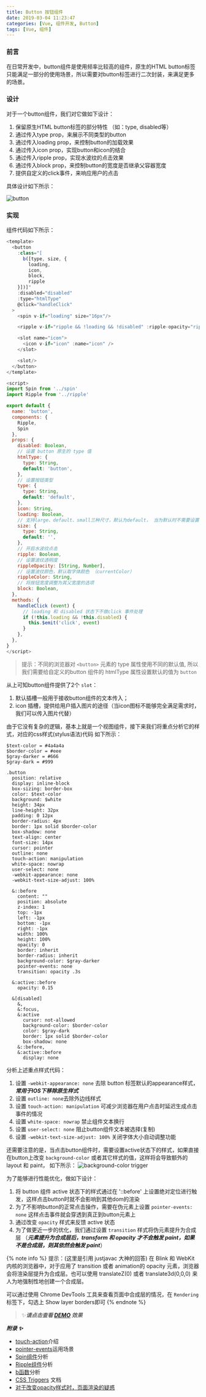 ```yaml
---
title: Button 按钮组件
date: 2019-03-04 11:23:47
categories: [Vue, 组件开发, Button]
tags: [Vue, 组件]
---
```


### 前言

在日常开发中，button组件是使用频率比较高的组件，原生的HTML button标签只能满足一部分的使用场景，所以需要对button标签进行二次封装，来满足更多的场景。

### 设计

对于一个button组件，我们对它做如下设计：

1. 保留原生HTML button标签的部分特性 （如：type, disabled等）
2. 通过传入type prop，来展示不同类型的button
3. 通过传入loading prop，来控制button的加载效果
4. 通过传入icon prop，实现button和icon的结合
5. 通过传入ripple prop，实现水波纹的点击效果
6. 通过传入block prop，来控制button的宽度是否继承父容器宽度
7. 提供自定义的click事件，来响应用户的点击

具体设计如下所示：

![button](/images/button.png)

### 实现

组件代码如下所示：

```js
<template>
  <button
    :class="[
      b([type, size, {
        loading,
        icon,
        block,
        ripple
    }])]"
    :disabled="disabled"
    :type="htmlType"
    @click="handleClick"
  >
    <spin v-if="loading" size="16px"/>

    <ripple v-if="ripple && !loading && !disabled" :ripple-opacity="rippleOpacity" :ripple-color="rippleColor"/>

    <slot name="icon">
      <icon v-if="icon" :name="icon" />
    </slot>

    <slot/>
  </button>
</template>

<script>
import Spin from '../spin'
import Ripple from '../ripple'

export default {
  name: 'button',
  components: {
    Ripple,
    Spin
  },
  props: {
    disabled: Boolean,
    // 设置 button 原生的 type 值
    htmlType: {
      type: String,
      default: 'button',
    },
    // 设置按钮类型
    type: {
      type: String,
      default: 'default',
    },
    icon: String,
    loading: Boolean,
    // 支持large、default、small三种尺寸，默认为default， 当为默认时不需要设置
    size: {
      type: String,
      default: '',
    },
    // 开启水波纹点击
    ripple: Boolean,
    // 设置波纹透明度
    rippleOpacity: [String, Number],
    // 设置波纹颜色，默认取字体颜色 （currentColor）
    rippleColor: String,
    // 将按钮宽度调整为其父宽度的选项
    block: Boolean,
  },
  methods: {
    handleClick (event) {
      // loading 和 disabled 状态下不做click 事件处理
      if (!this.loading && !this.disabled) {
        this.$emit('click', event)
      }
    },
  },
}
</script>

```

> 提示：不同的浏览器对 `<button>` 元素的 type 属性使用不同的默认值, 所以我们需要给自定义的button 组件的 htmlType 属性设置默认的值为 `button`

从上可知button组件提供了2个 `slot`：

1. 默认插槽一般用于接收button组件的文本传入；
2. icon 插槽，提供给用户插入图片的途径（当icon图标不能够完全满足需求时，我们可以传入图片代替）

由于它没有复杂的逻辑，基本上就是一个视图组件，接下来我们将重点分析它的样式，对应的css样式(stylus语法)代码 如下所示：

```stylus
$text-color = #4a4a4a
$border-color = #eee
$gray-darker = #666
$gray-dark = #999

.button
  position: relative
  display: inline-block
  box-sizing: border-box
  color: $text-color
  background: $white
  height: 34px
  line-height: 32px
  padding: 0 12px
  border-radius: 4px
  border: 1px solid $border-color
  box-shadow: none
  text-align: center
  font-size: 14px
  cursor: pointer
  outline: none
  touch-action: manipulation
  white-space: nowrap
  user-select: none
  -webkit-appearance: none
  -webkit-text-size-adjust: 100%

  &::before
    content: ""
    position: absolute
    z-index: 1
    top: -1px
    left: -1px
    bottom: -1px
    right: -1px
    width: 100%
    height: 100%
    opacity: 0
    border: inherit
    border-radius: inherit
    background-color: $gray-darker
    pointer-events: none
    transition: opacity .3s

  &:active::before
    opacity: 0.15

  &[disabled]
    &,
    &:focus,
    &:active
      cursor: not-allowed
      background-color: $border-color
      color: $gray-dark
      border: 1px solid $border-color
      box-shadow: none
    &::before,
    &:active::before
      display: none
```

分析上述重点样式代码：

1. 设置 `-webkit-appearance: none` 去除 button 标签默认的appearance样式，***常用于IOS下移除原生样式*** 
2. 设置 `outline: none`去除外边线样式
3. 设置 `touch-action: manipulation` 可减少浏览器在用户点击时延迟生成点击事件的情况
4. 设置 `white-space: nowrap` 禁止组件文本换行
5. 设置 `user-select: none` 阻止button组件文本被选择(复制)
6. 设置 `-webkit-text-size-adjust: 100%` 关闭字体大小自动调整功能

还需要注意的是，当点击button组件时，需要设置active状态下的样式，如果直接在button上改变 `background-color` 或者其它样式的值，这样将会导致额外的 layout 和 paint， 如下所示：
![background-color trigger](/images/button-bg.png)

为了能够进行性能优化，做如下设计：

1. 将 button 组件 active 状态下的样式通过在 '::before' 上设置绝对定位进行触发，这样点击button时就不会影响到其他dom的渲染
2. 为了不影响button的正常点击操作，需要在伪元素上设置 `pointer-events: none` 这样点击事件就会穿透到真正到button元素上
3. 通过改变 `opacity` 样式来反馈 active 状态
4. 为了做更近一步的优化，我们通过设置 `transition` 样式将伪元素提升为合成层 （***元素提升为合成层后，transform 和 opacity 才不会触发 paint，如果不是合成层，则其依然会触发 paint***）

{% note info %}
提示：(这里是引用 justjavac 大神的回答)
在 Blink 和 WebKit 内核的浏览器中，对于应用了 transition 或者 animation的 opacity 元素，浏览器会将渲染层提升为合成层。也可以使用 translateZ(0) 或者 translate3d(0,0,0) 来人为地强制性地创建一个合成层。

可以通过使用 Chrome DevTools 工具来查看页面中合成层的情况，在 `Rendering` 标签下，勾选上 Show layer borders即可
{% endnote %}

> ✨***请点击查看 [DEMO](http://wechat.hand-china.com/hippius-ui/#/zh-CN/button) 效果***

***附录 ✨***
- [touch-action](https://developer.mozilla.org/zh-CN/docs/Web/CSS/touch-action)介绍
- [pointer-events](https://www.cnblogs.com/zichi/p/9068481.html)运用场景
- [Spin组件](/2019/03/04/button/)分析
- [Ripple组件](/2019/03/05/wave/)分析
- [b函数](/2019/03/01/bem/)分析
- [CSS Triggers](https://csstriggers.com) 文档
- [对于改变opacity样式时，页面渲染的疑惑](https://segmentfault.com/q/1010000008983727)
